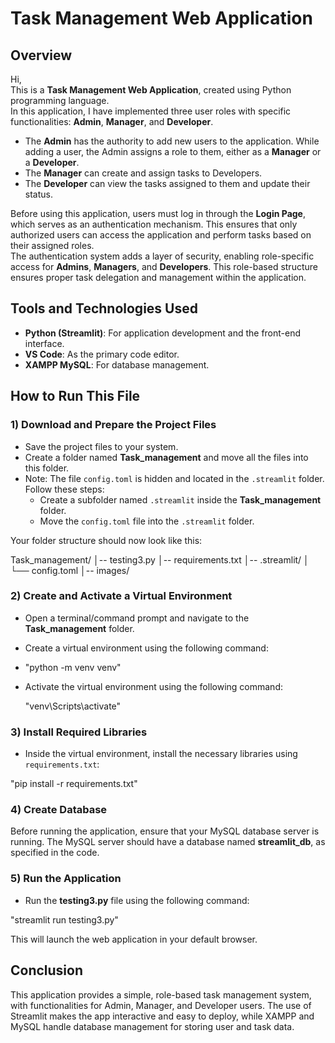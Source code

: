 # Task Management Web Application

## Overview

Hi,  
This is a **Task Management Web Application**, created using Python programming language.  
In this application, I have implemented three user roles with specific functionalities: **Admin**, **Manager**, and **Developer**.  

- The **Admin** has the authority to add new users to the application. While adding a user, the Admin assigns a role to them, either as a **Manager** or a **Developer**.
- The **Manager** can create and assign tasks to Developers.
- The **Developer** can view the tasks assigned to them and update their status.

Before using this application, users must log in through the **Login Page**, which serves as an authentication mechanism. This ensures that only authorized users can access the application and perform tasks based on their assigned roles.  
The authentication system adds a layer of security, enabling role-specific access for **Admins**, **Managers**, and **Developers**. This role-based structure ensures proper task delegation and management within the application.

## Tools and Technologies Used

- **Python (Streamlit)**: For application development and the front-end interface.
- **VS Code**: As the primary code editor.
- **XAMPP MySQL**: For database management.

## How to Run This File

### 1) Download and Prepare the Project Files

- Save the project files to your system.
- Create a folder named **Task_management** and move all the files into this folder.
- Note: The file `config.toml` is hidden and located in the `.streamlit` folder. Follow these steps:
  - Create a subfolder named `.streamlit` inside the **Task_management** folder.
  - Move the `config.toml` file into the `.streamlit` folder.

Your folder structure should now look like this:

Task_management/ │-- testing3.py │-- requirements.txt │-- .streamlit/ │ └── config.toml │-- images/

### 2) Create and Activate a Virtual Environment

- Open a terminal/command prompt and navigate to the **Task_management** folder.

- Create a virtual environment using the following command:
- 
   "python -m venv venv"

- Activate the virtual environment using the following command:

  "venv\Scripts\activate"

  
### 3) Install Required Libraries

- Inside the virtual environment, install the necessary libraries using `requirements.txt`:

 "pip install -r requirements.txt"


### 4) Create Database

Before running the application, ensure that your MySQL database server is running. The MySQL server should have a database named **streamlit_db**, as specified in the code.

### 5) Run the Application

- Run the **testing3.py** file using the following command:

"streamlit run testing3.py"


This will launch the web application in your default browser.

## Conclusion

This application provides a simple, role-based task management system, with functionalities for Admin, Manager, and Developer users. The use of Streamlit makes the app interactive and easy to deploy, while XAMPP and MySQL handle database management for storing user and task data.
